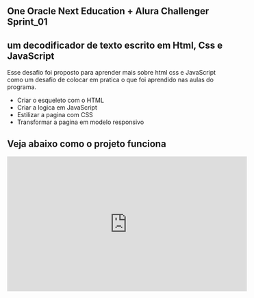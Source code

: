 ## One Oracle Next Education + Alura Challenger Sprint_01

## um decodificador de texto escrito em Html, Css e JavaScript

Esse desafio foi proposto para aprender mais sobre html css e JavaScript como um desafio de colocar em pratica o que foi aprendido nas aulas do programa.

* Criar o esqueleto com o HTML
* Criar a logica em JavaScript
* Estilizar a pagina com CSS
* Transformar a pagina em modelo responsivo

## Veja abaixo como o projeto funciona

<iframe width="560" height="315" src="https://www.youtube.com/embed/sECwE7GKGV0" title="YouTube video player" frameborder="0" allow="accelerometer; autoplay; clipboard-write; encrypted-media; gyroscope; picture-in-picture; web-share" allowfullscreen></iframe>